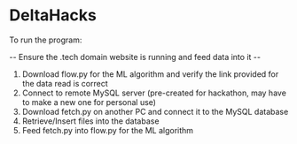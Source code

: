 # DeltaHacks

To run the program:

-- Ensure the .tech domain website is running and feed data into it --


1. Download flow.py for the ML algorithm and verify the link provided for the data read is correct
2. Connect to remote MySQL server (pre-created for hackathon, may have to make a new one for personal use)
2. Download fetch.py on another PC and connect it to the MySQL database
3. Retrieve/Insert files into the database
4. Feed fetch.py into flow.py for the ML algorithm
